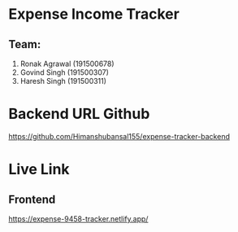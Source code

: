 # Expense Income Tracker

## Team:
  1. Ronak Agrawal (191500678)
  2. Govind Singh (191500307)
  3. Haresh Singh (191500311)



# Backend URL Github
https://github.com/Himanshubansal155/expense-tracker-backend

# Live Link 

## Frontend
https://expense-9458-tracker.netlify.app/
